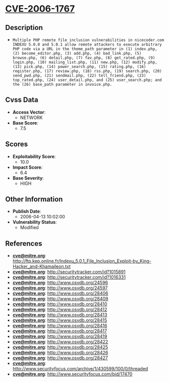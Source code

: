 
# [CVE-2006-1767](http://ftp.kep.online.fr/Indexu_5.0.1_File_Inclusion_Exploit-by_King-Hacker_and-Khamaileon.txt)

## Description

- `Multiple PHP remote file inclusion vulnerabilities in nicecoder.com INDEXU 5.0.0 and 5.0.1 allow remote attackers to execute arbitrary PHP code via a URL in the theme_path parameter in (1) index.php, (2) become_editor.php, (3) add.php, (4) bad_link.php, (5) browse.php, (6) detail.php, (7) fav.php, (8) get_rated.php, (9) login.php, (10) mailing_list.php, (11) new.php, (12) modify.php, (13) pick.php, (14) power_search.php, (15) rating.php, (16) register.php, (17) review.php, (18) rss.php, (19) search.php, (20) send_pwd.php, (21) sendmail.php, (22) tell_friend.php, (23) top_rated.php, (24) user_detail.php, and (25) user_search.php; and the (26) base_path parameter in invoice.php.`

## Cvss Data

- **Access Vector**:
  - NETWORK
- **Base Score**:
  - 7.5

## Scores

- **Exploitability Score**:
  - 10.0
- **Impact Score**:
  - 6.4
- **Base Severity**:
  - HIGH

## Other Information

- **Publish Date**:
  - 2006-04-13 10:02:00
- **Vulnerability Status**:
  - Modified

## References

- **cve@mitre.org**: http://ftp.kep.online.fr/Indexu_5.0.1_File_Inclusion_Exploit-by_King-Hacker_and-Khamaileon.txt
- **cve@mitre.org**: http://securitytracker.com/id?1015891
- **cve@mitre.org**: http://securitytracker.com/id?1016331
- **cve@mitre.org**: http://www.osvdb.org/24596
- **cve@mitre.org**: http://www.osvdb.org/24597
- **cve@mitre.org**: http://www.osvdb.org/28406
- **cve@mitre.org**: http://www.osvdb.org/28409
- **cve@mitre.org**: http://www.osvdb.org/28410
- **cve@mitre.org**: http://www.osvdb.org/28412
- **cve@mitre.org**: http://www.osvdb.org/28413
- **cve@mitre.org**: http://www.osvdb.org/28415
- **cve@mitre.org**: http://www.osvdb.org/28416
- **cve@mitre.org**: http://www.osvdb.org/28417
- **cve@mitre.org**: http://www.osvdb.org/28419
- **cve@mitre.org**: http://www.osvdb.org/28422
- **cve@mitre.org**: http://www.osvdb.org/28425
- **cve@mitre.org**: http://www.osvdb.org/28426
- **cve@mitre.org**: http://www.osvdb.org/28427
- **cve@mitre.org**: http://www.securityfocus.com/archive/1/430599/100/0/threaded
- **cve@mitre.org**: http://www.securityfocus.com/bid/17470
